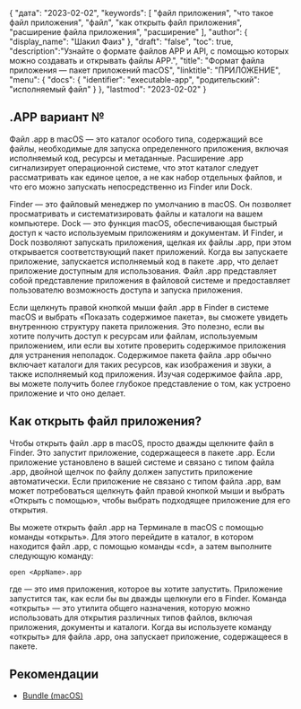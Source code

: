 {
"дата": "2023-02-02",
  "keywords": [
"файл приложения",
"что такое файл приложения",
"файл",
"как открыть файл приложения",
"расширение файла приложения",
"расширение"
],
  "author": {
"display_name": "Шакил Фаиз"
},
"draft": "false",
"toc": true,
  "description":"Узнайте о формате файлов APP и API, с помощью которых можно создавать и открывать файлы APP.",
"title": "Формат файла приложения — пакет приложений macOS",
"linktitle": "ПРИЛОЖЕНИЕ",
  "menu": {
    "docs": {
      "identifier": "executable-app",
"родительский": "исполняемый файл"
}
},
"lastmod": "2023-02-02"
}

## .APP вариант №

Файл .app в macOS — это каталог особого типа, содержащий все файлы, необходимые для запуска определенного приложения, включая исполняемый код, ресурсы и метаданные. Расширение .app сигнализирует операционной системе, что этот каталог следует рассматривать как единое целое, а не как набор отдельных файлов, и что его можно запускать непосредственно из Finder или Dock.

Finder — это файловый менеджер по умолчанию в macOS. Он позволяет просматривать и систематизировать файлы и каталоги на вашем компьютере. Dock — это функция macOS, обеспечивающая быстрый доступ к часто используемым приложениям и документам. И Finder, и Dock позволяют запускать приложения, щелкая их файлы .app, при этом открывается соответствующий пакет приложений. Когда вы запускаете приложение, запускается исполняемый код в пакете .app, что делает приложение доступным для использования. Файл .app представляет собой представление приложения в файловой системе и предоставляет пользователю возможность доступа и запуска приложения.

Если щелкнуть правой кнопкой мыши файл .app в Finder в системе macOS и выбрать «Показать содержимое пакета», вы сможете увидеть внутреннюю структуру пакета приложения. Это полезно, если вы хотите получить доступ к ресурсам или файлам, используемым приложением, или если вы хотите проверить содержимое приложения для устранения неполадок. Содержимое пакета файла .app обычно включает каталоги для таких ресурсов, как изображения и звуки, а также исполняемый код приложения. Изучая содержимое файла .app, вы можете получить более глубокое представление о том, как устроено приложение и что оно делает.

## Как открыть файл приложения?

Чтобы открыть файл .app в macOS, просто дважды щелкните файл в Finder. Это запустит приложение, содержащееся в пакете .app. Если приложение установлено в вашей системе и связано с типом файла .app, двойной щелчок по файлу должен запустить приложение автоматически. Если приложение не связано с типом файла .app, вам может потребоваться щелкнуть файл правой кнопкой мыши и выбрать «Открыть с помощью», чтобы выбрать подходящее приложение для его открытия.

Вы можете открыть файл .app на Терминале в macOS с помощью команды «открыть». Для этого перейдите в каталог, в котором находится файл .app, с помощью команды «cd», а затем выполните следующую команду:

```
open <AppName>.app 
```

где<AppName> — это имя приложения, которое вы хотите запустить. Приложение запустится так, как если бы вы дважды щелкнули его в Finder. Команда «открыть» — это утилита общего назначения, которую можно использовать для открытия различных типов файлов, включая приложения, документы и каталоги. Когда вы используете команду «открыть» для файла .app, она запускает приложение, содержащееся в пакете.

## Рекомендации
* [Bundle (macOS)](https://en.wikipedia.org/wiki/Bundle_(macOS))
